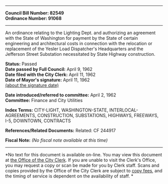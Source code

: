 * * * * *  
  
**Council Bill Number: [](#h0)[](#h2)82549**   
**Ordinance Number: 91068**  
  
* * * * *  
  
An ordinance relating to the Lighting Dept. and authorizing an agreement with the State of Washington for payment by the State of certain engineering and architectural costs in connection with the relocation or replacement of the Yesler Load Dispatcher's Headquarters and the Jefferson Street Substation necessitated by State Highway construction.  
  
**Status:** Passed   
**Date passed by Full Council:** April 9, 1962   
**Date filed with the City Clerk:** April 11, 1962   
**Date of Mayor's signature:** April 11, 1962   
[(about the signature date)](/~public/approvaldate.htm)   
  
  
**Date introduced/referred to committee:** April 2, 1962   
**Committee:** Finance and City Utilities   
  
**Index Terms:** CITY-LIGHT, WASHINGTON-STATE, INTERLOCAL-AGREEMENTS, CONSTRUCTION, SUBSTATIONS, HIGHWAYS, FREEWAYS, I-5, DOWNTOWN, CONTRACTS  
  
**References/Related Documents:** Related: CF 244917  
  
**Fiscal Note:** *(No fiscal note available at this time)*  
  
* * * * *  
  
*No text for this document is available on-line. You may view this document at [the Office of the City Clerk](http://www.seattle.gov/leg/clerk/contactUs.htm). If you are unable to visit the Clerk's Office, you may request a copy or scan be made for you by Clerk staff. Scans and copies provided by the Office of the City Clerk are subject to [copy fees](http://clerk.seattle.gov/~public/clerkfees.htm), and the timing of service is dependent on the availability of staff. *  
  
  
